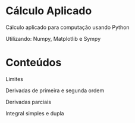 # Cálculo Aplicado

Cálculo aplicado para computação usando Python

Utilizando: Numpy, Matplotlib e Sympy

# Conteúdos

Limites

Derivadas de primeira e segunda ordem

Derivadas parciais 

Integral simples e dupla

